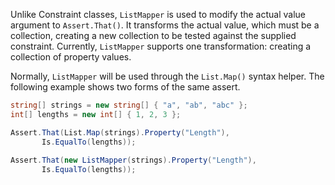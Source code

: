 Unlike Constraint classes, `ListMapper` is used to modify the actual
value argument to `Assert.That()`. It transforms the actual value, which
must be a collection, creating a new collection to be tested against the
supplied constraint. Currently, `ListMapper` supports one transformation: creating
a collection of property values.

Normally, `ListMapper` will be used through the `List.Map()` syntax helper. The following example
shows two forms of the same assert.

```csharp
string[] strings = new string[] { "a", "ab", "abc" };
int[] lengths = new int[] { 1, 2, 3 };

Assert.That(List.Map(strings).Property("Length"), 
       Is.EqualTo(lengths));
	   
Assert.That(new ListMapper(strings).Property("Length"),
       Is.EqualTo(lengths));
```

